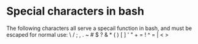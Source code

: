 # Special characters in bash 
The following characters all serve a specail function in bash, and must be escaped for normal use:
\ / ; , . ~ # $ ? & * ( ) [ ] ' " + = ! ^ = |  < >

